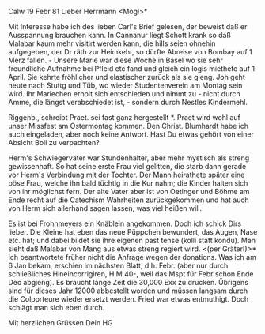  Calw 19 Febr 81
Lieber Herrmann <Mögl>*

Mit Interesse habe ich des lieben Carl's Brief gelesen, der beweist daß er Ausspannung brauchen kann. In Cannanur liegt Schott krank so daß Malabar kaum mehr visitirt werden kann, die hills seien ohnehin aufgegeben, der Dr räth zur Heimkehr, so dürfte Abreise von Bombay auf 1 Merz fallen. - Unsere Marie war diese Woche in Basel wo sie sehr freundliche Aufnahme bei Pfleid etc fand und gleich ein logis miethete auf 1 April. Sie kehrte fröhlicher und elastischer zurück als sie gieng. Joh geht heute nach Stuttg und Tüb, wo wieder Studentenverein am Montag sein wird. Ihr Mariechen erholt sich entschieden und nimmt zu - nicht durch Amme, die längst verabschiedet ist, - sondern durch Nestles Kindermehl.

Riggenb., schreibt Praet. sei fast ganz hergestellt <hatte Typhus>*. Praet wird wohl auf unser Missfest am Ostermontag kommen. Den Christ. Blumhardt habe ich auch eingeladen, aber noch keine Antwort. Hast Du etwas gehört von einer Absicht Boll zu verpachten?

Herm's Schwiegervater war Stundenhalter, aber mehr mystisch als streng gewissenhaft. So hat seine erste Frau viel gelitten, die starb dann gerade vor Herm's Verbindung mit der Tochter. Der Mann heirathete später eine böse Frau, welche ihn bald tüchtig in die Kur nahm; die Kinder halten sich von ihr möglichst fern. Der alte Vater aber ist von Oetinger und Böhme am Ende recht auf die Catechism Wahrheiten zurückgekommen und hat auch von Herm sich allerhand sagen lassen, was viel heißen will.

Es ist bei Frohnmeyers ein Knäblein angekommen. Doch ich schick Dirs lieber. Die Kleine hat eben das neue Püppchen bewundert, das Augen, Nase etc. hat; und dabei bildet sie ihre eigenen past tense (kolli statt kondu). Man sieht daß Malabar von Mang aus etwas streng regiert wird. <(per Gräter!)>* 
Ich beantwortete früher nicht die Anfrage wegen der donations. Was ich am 6 Jan bekam, erschien im nächsten Blatt, d.h. Febr. (aber nur durch schließliches Hineincorrigiren, H M 40-, weil das Mspt für Febr schon Ende Dec abgieng). Es braucht lange Zeit die 30,000 Exx zu drucken. Übrigens sind für dieses Jahr 12000 abbestellt worden und müssen langsam durch die Colporteure wieder ersetzt werden. Fried war etwas entmuthigt. Doch schlägt man sich eben durch.

 Mit herzlichen Grüssen
 Dein HG
